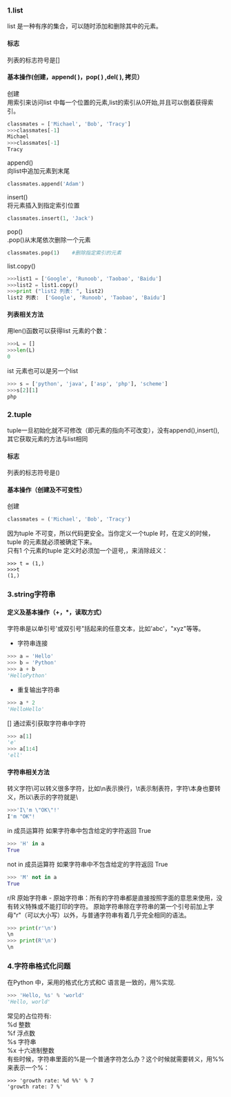 ### 1.list
list 是一种有序的集合，可以随时添加和删除其中的元素。
#### 标志
列表的标志符号是[]
#### 基本操作(创建，append( )，pop( ) ,del( ), 拷贝）
创建  
用索引来访问list 中每一个位置的元素,list的索引从0开始,并且可以倒着获得索引。
```python
classmates = ['Michael', 'Bob', 'Tracy']
>>>classmates[-1]  
Michael
>>>classmates[-1]  
Tracy
```
append()  
向list中追加元素到末尾
```python
classmates.append('Adam')
```
insert()  
将元素插入到指定索引位置
```python
classmates.insert(1, 'Jack')
```
pop()  
.pop()从末尾依次删除一个元素
```python
classmates.pop(1)    #删除指定索引的元素
```
list.copy()  
```python
>>>list1 = ['Google', 'Runoob', 'Taobao', 'Baidu']
>>>list2 = list1.copy()
>>>print ("list2 列表: ", list2)
list2 列表:  ['Google', 'Runoob', 'Taobao', 'Baidu']
```
#### 列表相关方法
用len()函数可以获得list 元素的个数：
```python
>>>L = []
>>>len(L)
0
```
ist 元素也可以是另一个list  
```python
>>> s = ['python', 'java', ['asp', 'php'], 'scheme']
>>>s[2][1]
php
```

### 2.tuple
tuple一旦初始化就不可修改（即元素的指向不可改变），没有append(),insert(),其它获取元素的方法与list相同
#### 标志
列表的标志符号是()
#### 基本操作（创建及不可变性）
创建
```python
classmates = ('Michael', 'Bob', 'Tracy')
```
因为tuple 不可变，所以代码更安全。当你定义一个tuple 时，在定义的时候，tuple 的元素就必须被确定下来。  
只有1 个元素的tuple 定义时必须加一个逗号,，来消除歧义：
```pyhton
>>> t = (1,)
>>>t
(1,)
```

### 3.string字符串
#### 定义及基本操作（+，*，读取方式）
字符串是以单引号'或双引号"括起来的任意文本，比如'abc'，"xyz"等等。
+ 字符串连接  
```python
>>> a = 'Hello'
>>> b = 'Python'
>>> a + b
'HelloPython'
```
* 重复输出字符串  
```python
>>> a * 2
'HelloHello'
```
[] 通过索引获取字符串中字符
```python
>>> a[1]
'e'
>>> a[1:4]
'ell'
```
#### 字符串相关方法
转义字符\可以转义很多字符，比如\n表示换行，\t表示制表符，字符\本身也要转义，所以\\表示的字符就是\  
```python
>>>'I\'m \"OK\"!'
I'm "OK"!
```
in 成员运算符 如果字符串中包含给定的字符返回 True  
```python 
>>> 'H' in a
True
```
not in 成员运算符 如果字符串中不包含给定的字符返回 True
```python 
>>> 'M' not in a
True
```
r/R 原始字符串 - 原始字符串：所有的字符串都是直接按照字面的意思来使用，没有转义特殊或不能打印的字符。 原始字符串除在字符串的第一个引号前加上字母"r"（可以大小写）以外，与普通字符串有着几乎完全相同的语法。
```python
>>> print(r'\n')
\n
>>> print(R'\n')
\n
```

### 4.字符串格式化问题
在Python 中，采用的格式化方式和C 语言是一致的，用%实现.
```python
>>> 'Hello, %s' % 'world'
'Hello, world'
```
常见的占位符有:  
%d 整数  
%f 浮点数  
%s 字符串  
%x 十六进制整数  
有些时候，字符串里面的%是一个普通字符怎么办？这个时候就需要转义，用%%来表示一个%：
```pyhton
>>> 'growth rate: %d %%' % 7
'growth rate: 7 %'
```


